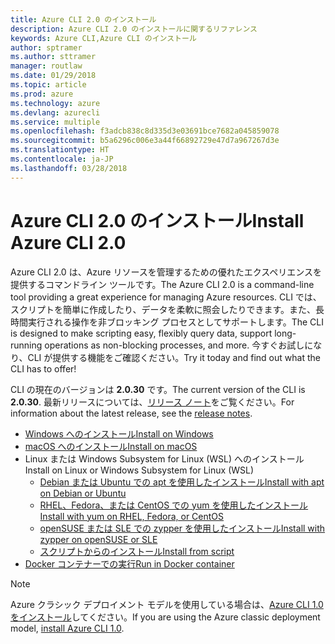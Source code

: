 ```yaml
---
title: Azure CLI 2.0 のインストール
description: Azure CLI 2.0 のインストールに関するリファレンス
keywords: Azure CLI,Azure CLI のインストール
author: sptramer
ms.author: sttramer
manager: routlaw
ms.date: 01/29/2018
ms.topic: article
ms.prod: azure
ms.technology: azure
ms.devlang: azurecli
ms.service: multiple
ms.openlocfilehash: f3adcb838c8d335d3e03691bce7682a045859078
ms.sourcegitcommit: b5a6296c006e3a44f66892729e47d7a967267d3e
ms.translationtype: HT
ms.contentlocale: ja-JP
ms.lasthandoff: 03/28/2018
---
```

# <a name="install-azure-cli-20"></a><span data-ttu-id="eaee5-104">Azure CLI 2.0 のインストール</span><span class="sxs-lookup"><span data-stu-id="eaee5-104">Install Azure CLI 2.0</span></span>

<span data-ttu-id="eaee5-105">Azure CLI 2.0 は、Azure リソースを管理するための優れたエクスペリエンスを提供するコマンドライン ツールです。</span><span class="sxs-lookup"><span data-stu-id="eaee5-105">The Azure CLI 2.0 is a command-line tool providing a great experience for managing Azure resources.</span></span> <span data-ttu-id="eaee5-106">CLI では、スクリプトを簡単に作成したり、データを柔軟に照会したりできます。また、長時間実行される操作を非ブロッキング プロセスとしてサポートします。</span><span class="sxs-lookup"><span data-stu-id="eaee5-106">The CLI is designed to make scripting easy, flexibly query data, support long-running operations as non-blocking processes, and more.</span></span> <span data-ttu-id="eaee5-107">今すぐお試しになり、CLI が提供する機能をご確認ください。</span><span class="sxs-lookup"><span data-stu-id="eaee5-107">Try it today and find out what the CLI has to offer!</span></span>

<span data-ttu-id="eaee5-108">CLI の現在のバージョンは __2.0.30__ です。</span><span class="sxs-lookup"><span data-stu-id="eaee5-108">The current version of the CLI is __2.0.30__.</span></span> <span data-ttu-id="eaee5-109">最新リリースについては、[リリース ノート](release-notes-azure-cli.md)をご覧ください。</span><span class="sxs-lookup"><span data-stu-id="eaee5-109">For information about the latest release, see the [release notes](release-notes-azure-cli.md).</span></span>

* [<span data-ttu-id="eaee5-110">Windows へのインストール</span><span class="sxs-lookup"><span data-stu-id="eaee5-110">Install on Windows</span></span>](install-azure-cli-windows.md)
* [<span data-ttu-id="eaee5-111">macOS へのインストール</span><span class="sxs-lookup"><span data-stu-id="eaee5-111">Install on macOS</span></span>](install-azure-cli-macos.md)
* <span data-ttu-id="eaee5-112">Linux または Windows Subsystem for Linux (WSL) へのインストール</span><span class="sxs-lookup"><span data-stu-id="eaee5-112">Install on Linux or Windows Subsystem for Linux (WSL)</span></span>
  * [<span data-ttu-id="eaee5-113">Debian または Ubuntu での apt を使用したインストール</span><span class="sxs-lookup"><span data-stu-id="eaee5-113">Install with apt on Debian or Ubuntu</span></span>](install-azure-cli-apt.md)
  * [<span data-ttu-id="eaee5-114">RHEL、Fedora、または CentOS での yum を使用したインストール</span><span class="sxs-lookup"><span data-stu-id="eaee5-114">Install with yum on RHEL, Fedora, or CentOS </span></span>](install-azure-cli-yum.md)
  * [<span data-ttu-id="eaee5-115">openSUSE または SLE での zypper を使用したインストール</span><span class="sxs-lookup"><span data-stu-id="eaee5-115">Install with zypper on openSUSE or SLE </span></span>](install-azure-cli-zypper.md)
  * [<span data-ttu-id="eaee5-116">スクリプトからのインストール</span><span class="sxs-lookup"><span data-stu-id="eaee5-116">Install from script</span></span>](install-azure-cli-linux.md)
* [<span data-ttu-id="eaee5-117">Docker コンテナーでの実行</span><span class="sxs-lookup"><span data-stu-id="eaee5-117">Run in Docker container</span></span>](run-azure-cli-docker.md)

> [!NOTE]
> <span data-ttu-id="eaee5-118">Azure クラシック デプロイメント モデルを使用している場合は、[Azure CLI 1.0 をインストール](/azure/cli-install-nodejs)してください。</span><span class="sxs-lookup"><span data-stu-id="eaee5-118">If you are using the Azure classic deployment model, [install Azure CLI 1.0](/azure/cli-install-nodejs).</span></span>

